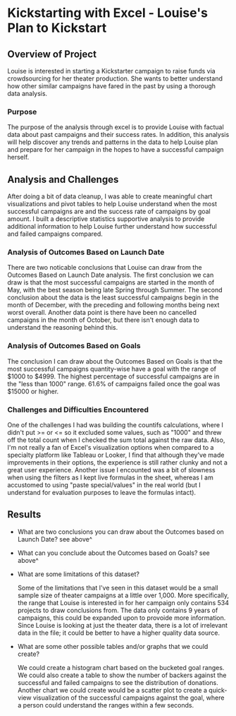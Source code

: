 # Kickstarting with Excel - Louise's Plan to Kickstart

## Overview of Project
Louise is interested in starting a Kickstarter campaign to raise funds via crowdsourcing for her theater production. She wants to better understand how other similar campaigns have fared in the past by using a thorough data analysis.
### Purpose
The purpose of the analysis through excel is to provide Louise with factual data about past campaigns and their success rates. In addition, this analysis will help discover any trends and patterns in the data to help Louise plan and prepare for her campaign in the hopes to have a successful campaign herself.
## Analysis and Challenges
After doing a bit of data cleanup, I was able to create meaningful chart visualizations and pivot tables to help Louise understand when the most successful campaigns are and the success rate of campaigns by goal amount. I built a descriptive statistics supportive analysis to provide additional information to help Louise further understand how successful and failed campaigns compared.
### Analysis of Outcomes Based on Launch Date
There are two noticable conclusions that Louise can draw from the Outcomes Based on Launch Date analysis. The first conclusion we can draw is that the most successful campaigns are started in the month of May, with the best season being late Spring through Summer. The second conclusion about the data is the least successful campaigns begin in the month of December, with the preceding and following months being next worst overall. Another  data point is there have been no cancelled campaigns in the month of October, but there isn't enough data to understand the reasoning behind this.
### Analysis of Outcomes Based on Goals
The conclusion I can draw about the Outcomes Based on Goals is that the most successful campaigns quantity-wise have a goal with the range of $1000 to $4999. The highest percentage of successful campaigns are in the "less than 1000" range. 61.6% of campaigns failed once the goal was $15000 or higher.
### Challenges and Difficulties Encountered
One of the challenges I had was building the countifs calculations, where I didn't put >= or <= so it excluded some values, such as "1000" and threw off the total count when I checked the sum total against the raw data. Also, I'm not really a fan of Excel's visualization options when compared to a specialty platform like Tableau or Looker, I find that although they've made improvements in their options, the experience is still rather clunky and not a great user experience. Another issue I encounted was a bit of slowness when using the filters as I kept live formulas in the sheet, whereas I am accustomed to using "paste special/values" in the real world (but I understand for evaluation purposes to leave the formulas intact).
## Results

- What are two conclusions you can draw about the Outcomes based on Launch Date?
  see above^
- What can you conclude about the Outcomes based on Goals?
  see above^
- What are some limitations of this dataset?
  
  Some of the limitations that I've seen in this dataset would be a small sample size of theater campaigns at a little over 1,000. More specifically, the range that Louise is interested in for her campaign only contains 534 projects to draw conclusions from. The data only contains 9 years of campaigns, this could be expanded upon to provoide more information. Since Louise is looking at just the theater data, there is a lot of irrelevant data in the file; it could be better to have a higher quality data source.
- What are some other possible tables and/or graphs that we could create?
  
  We could create a histogram chart based on the bucketed goal ranges. We could also create a table to show the number of backers against the successful and failed campaigns to see the distribution of donations. Another chart we could create would be a scatter plot to create a quick-view visualization of the successful campaigns against the goal, where a person could understand the ranges within a few seconds.
